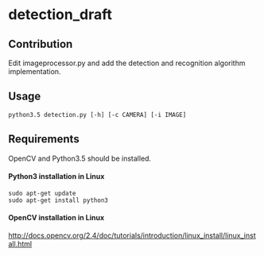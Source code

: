 # detection_draft

## Contribution
Edit imageprocessor.py and add the detection and recognition algorithm implementation.

## Usage
    python3.5 detection.py [-h] [-c CAMERA] [-i IMAGE]

## Requirements

OpenCV and Python3.5 should be installed.

#### Python3 installation in Linux
    sudo apt-get update
    sudo apt-get install python3
    
#### OpenCV installation in Linux
http://docs.opencv.org/2.4/doc/tutorials/introduction/linux_install/linux_install.html
